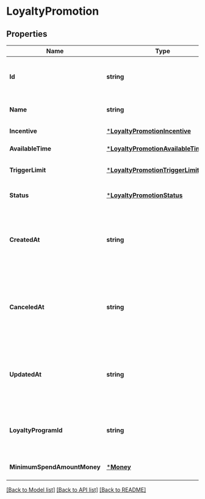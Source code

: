 # LoyaltyPromotion

## Properties
Name | Type | Description | Notes
------------ | ------------- | ------------- | -------------
**Id** | **string** | The Square-assigned ID of the promotion. | [optional] [default to null]
**Name** | **string** | The name of the promotion. | [default to null]
**Incentive** | [***LoyaltyPromotionIncentive**](LoyaltyPromotionIncentive.md) |  | [default to null]
**AvailableTime** | [***LoyaltyPromotionAvailableTimeData**](LoyaltyPromotionAvailableTimeData.md) |  | [default to null]
**TriggerLimit** | [***LoyaltyPromotionTriggerLimit**](LoyaltyPromotionTriggerLimit.md) |  | [optional] [default to null]
**Status** | [***LoyaltyPromotionStatus**](LoyaltyPromotionStatus.md) |  | [optional] [default to null]
**CreatedAt** | **string** | The timestamp of when the promotion was created, in RFC 3339 format. | [optional] [default to null]
**CanceledAt** | **string** | The timestamp of when the promotion was canceled, in RFC 3339 format. | [optional] [default to null]
**UpdatedAt** | **string** | The timestamp when the promotion was last updated, in RFC 3339 format. | [optional] [default to null]
**LoyaltyProgramId** | **string** | The ID of the [loyalty program](entity:LoyaltyProgram) associated with the promotion. | [optional] [default to null]
**MinimumSpendAmountMoney** | [***Money**](Money.md) |  | [optional] [default to null]

[[Back to Model list]](../README.md#documentation-for-models) [[Back to API list]](../README.md#documentation-for-api-endpoints) [[Back to README]](../README.md)

